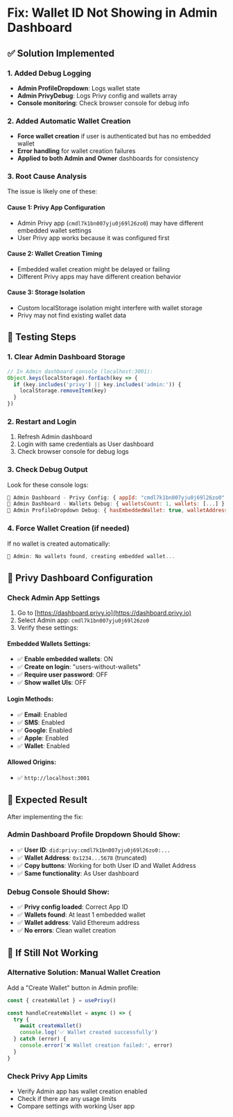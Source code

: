 # Fix: Wallet ID Not Showing in Admin Dashboard

## ✅ Solution Implemented

### 1. Added Debug Logging
- **Admin ProfileDropdown**: Logs wallet state
- **Admin PrivyDebug**: Logs Privy config and wallets array
- **Console monitoring**: Check browser console for debug info

### 2. Added Automatic Wallet Creation
- **Force wallet creation** if user is authenticated but has no embedded wallet
- **Error handling** for wallet creation failures
- **Applied to both Admin and Owner** dashboards for consistency

### 3. Root Cause Analysis
The issue is likely one of these:

#### Cause 1: Privy App Configuration
- Admin Privy app (`cmdl7k1bn007yju0j69l26zo0`) may have different embedded wallet settings
- User Privy app works because it was configured first

#### Cause 2: Wallet Creation Timing
- Embedded wallet creation might be delayed or failing
- Different Privy apps may have different creation behavior

#### Cause 3: Storage Isolation
- Custom localStorage isolation might interfere with wallet storage
- Privy may not find existing wallet data

## 🚀 Testing Steps

### 1. Clear Admin Dashboard Storage
```javascript
// In Admin dashboard console (localhost:3001):
Object.keys(localStorage).forEach(key => {
  if (key.includes('privy') || key.includes('admin:')) {
    localStorage.removeItem(key)
  }
})
```

### 2. Restart and Login
1. Refresh Admin dashboard
2. Login with same credentials as User dashboard
3. Check browser console for debug logs

### 3. Check Debug Output
Look for these console logs:
```javascript
🔧 Admin Dashboard - Privy Config: { appId: "cmdl7k1bn007yju0j69l26zo0", ... }
🔧 Admin Dashboard - Wallets Debug: { walletsCount: 1, wallets: [...] }
🔧 Admin ProfileDropdown Debug: { hasEmbeddedWallet: true, walletAddress: "0x..." }
```

### 4. Force Wallet Creation (if needed)
If no wallet is created automatically:
```javascript
🔧 Admin: No wallets found, creating embedded wallet...
```

## 🔧 Privy Dashboard Configuration

### Check Admin App Settings
1. Go to [https://dashboard.privy.io](https://dashboard.privy.io)
2. Select Admin app: `cmdl7k1bn007yju0j69l26zo0`
3. Verify these settings:

#### Embedded Wallets Settings:
- ✅ **Enable embedded wallets**: ON
- ✅ **Create on login**: "users-without-wallets" 
- ✅ **Require user password**: OFF
- ✅ **Show wallet UIs**: OFF

#### Login Methods:
- ✅ **Email**: Enabled
- ✅ **SMS**: Enabled  
- ✅ **Google**: Enabled
- ✅ **Apple**: Enabled
- ✅ **Wallet**: Enabled

#### Allowed Origins:
- ✅ `http://localhost:3001`

## 🎯 Expected Result

After implementing the fix:

### Admin Dashboard Profile Dropdown Should Show:
- ✅ **User ID**: `did:privy:cmdl7k1bn007yju0j69l26zo0:...`
- ✅ **Wallet Address**: `0x1234...5678` (truncated)
- ✅ **Copy buttons**: Working for both User ID and Wallet Address
- ✅ **Same functionality**: As User dashboard

### Debug Console Should Show:
- ✅ **Privy config loaded**: Correct App ID
- ✅ **Wallets found**: At least 1 embedded wallet
- ✅ **Wallet address**: Valid Ethereum address
- ✅ **No errors**: Clean wallet creation

## 🚨 If Still Not Working

### Alternative Solution: Manual Wallet Creation
Add a "Create Wallet" button in Admin profile:

```typescript
const { createWallet } = usePrivy()

const handleCreateWallet = async () => {
  try {
    await createWallet()
    console.log('✅ Wallet created successfully')
  } catch (error) {
    console.error('❌ Wallet creation failed:', error)
  }
}
```

### Check Privy App Limits
- Verify Admin app has wallet creation enabled
- Check if there are any usage limits
- Compare settings with working User app